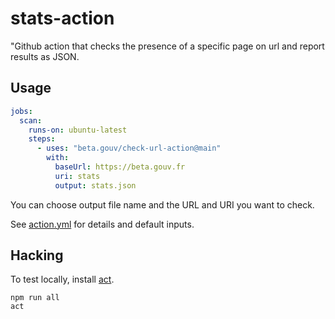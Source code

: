 # stats-action

"Github action that checks the presence of a specific page on url and report results as JSON.

## Usage

```yaml
jobs:
  scan:
    runs-on: ubuntu-latest
    steps:
      - uses: "beta.gouv/check-url-action@main"
        with:
          baseUrl: https://beta.gouv.fr
          uri: stats
          output: stats.json
```

You can choose output file name and the URL and URI you want to check.

See [action.yml](action.yml) for details and default inputs.

## Hacking

To test locally, install [act](https://github.com/nektos/act).

```shell
npm run all
act
```
